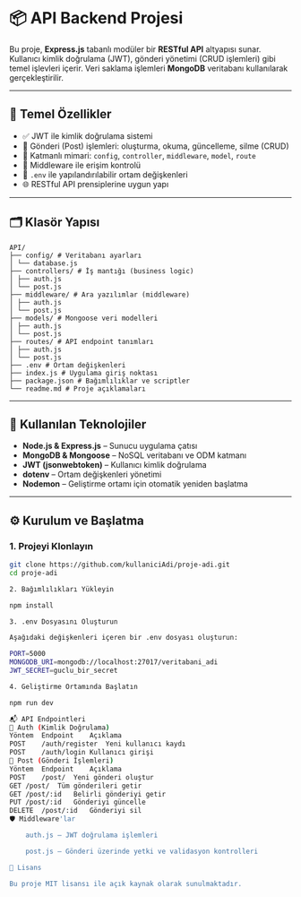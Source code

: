 # 📦 API Backend Projesi

Bu proje, **Express.js** tabanlı modüler bir **RESTful API** altyapısı sunar. Kullanıcı kimlik doğrulama (JWT), gönderi yönetimi (CRUD işlemleri) gibi temel işlevleri içerir. Veri saklama işlemleri **MongoDB** veritabanı kullanılarak gerçekleştirilir.

---

## 🚀 Temel Özellikler

- ✅ JWT ile kimlik doğrulama sistemi
- 📝 Gönderi (Post) işlemleri: oluşturma, okuma, güncelleme, silme (CRUD)
- 🧱 Katmanlı mimari: `config`, `controller`, `middleware`, `model`, `route`
- 🔐 Middleware ile erişim kontrolü
- 📁 `.env` ile yapılandırılabilir ortam değişkenleri
- 🌐 RESTful API prensiplerine uygun yapı  

---

## 🗂️ Klasör Yapısı

```
API/
├── config/ # Veritabanı ayarları
│ └── database.js
├── controllers/ # İş mantığı (business logic)
│ ├── auth.js
│ └── post.js
├── middleware/ # Ara yazılımlar (middleware)
│ ├── auth.js
│ └── post.js
├── models/ # Mongoose veri modelleri
│ ├── auth.js
│ └── post.js
├── routes/ # API endpoint tanımları
│ ├── auth.js
│ └── post.js
├── .env # Ortam değişkenleri
├── index.js # Uygulama giriş noktası
├── package.json # Bağımlılıklar ve scriptler
└── readme.md # Proje açıklamaları
```

---

## 🧪 Kullanılan Teknolojiler

- **Node.js & Express.js** – Sunucu uygulama çatısı
- **MongoDB & Mongoose** – NoSQL veritabanı ve ODM katmanı
- **JWT (jsonwebtoken)** – Kullanıcı kimlik doğrulama
- **dotenv** – Ortam değişkenleri yönetimi
- **Nodemon** – Geliştirme ortamı için otomatik yeniden başlatma

---

## ⚙️ Kurulum ve Başlatma

### 1. Projeyi Klonlayın

```bash
git clone https://github.com/kullaniciAdi/proje-adi.git
cd proje-adi

2. Bağımlılıkları Yükleyin

npm install

3. .env Dosyasını Oluşturun

Aşağıdaki değişkenleri içeren bir .env dosyası oluşturun:

PORT=5000
MONGODB_URI=mongodb://localhost:27017/veritabani_adi
JWT_SECRET=guclu_bir_secret

4. Geliştirme Ortamında Başlatın

npm run dev

📬 API Endpointleri
🔐 Auth (Kimlik Doğrulama)
Yöntem	Endpoint	Açıklama
POST	/auth/register	Yeni kullanıcı kaydı
POST	/auth/login	Kullanıcı girişi
📝 Post (Gönderi İşlemleri)
Yöntem	Endpoint	Açıklama
POST	/post/	Yeni gönderi oluştur
GET	/post/	Tüm gönderileri getir
GET	/post/:id	Belirli gönderiyi getir
PUT	/post/:id	Gönderiyi güncelle
DELETE	/post/:id	Gönderiyi sil
🛡️ Middleware'lar

    auth.js – JWT doğrulama işlemleri

    post.js – Gönderi üzerinde yetki ve validasyon kontrolleri

📝 Lisans

Bu proje MIT lisansı ile açık kaynak olarak sunulmaktadır.
```

